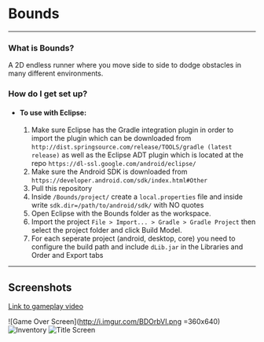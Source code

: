 # **Bounds** #
***

### What is Bounds? ###
A 2D endless runner where you move side to side to dodge obstacles in many different environments.

### How do I get set up? ###

* #### To use with Eclipse:
  1. Make sure Eclipse has the Gradle integration plugin in order to import the plugin which can be downloaded from ```http://dist.springsource.com/release/TOOLS/gradle (latest release)``` as well as the Eclipse ADT plugin which is located at the repo  ```https://dl-ssl.google.com/android/eclipse/```
  1. Make sure the Android SDK is downloaded from ```https://developer.android.com/sdk/index.html#Other```
  1. Pull this repository
  1. Inside ```/Bounds/project/``` create a ```local.properties``` file and inside write ```sdk.dir=/path/to/android/sdk/``` with NO quotes
  1. Open Eclipse with the Bounds folder as the workspace.
  1. Import the project ```File > Import... > Gradle > Gradle Project``` then select the project folder and click Build Model.
  1. For each seperate project (android, desktop, core) you need to configure the build path and include ```dLib.jar``` in the Libraries and Order and Export tabs
***

## Screenshots ##
[Link to gameplay video](http://gfycat.com/HarshMediocreCrownofthornsstarfish)

![Game Over Screen](http://i.imgur.com/BDOrbVI.png =360x640)
![Inventory](http://i.imgur.com/aGlmIrP.png)
![Title Screen](http://i.imgur.com/lfqOUAc.png)